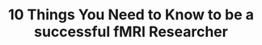---
title: "10 Things You Need to Know to be a successful fMRI Researcher"
project_id: 
conference_id: ""
presenters:
   - peter_bandettini
summary: "<p>Uniformed Services University, Bethesda, MD</p>"
file: /assets/presentations/T108.ppt
filename: T108.ppt
layout: presentation
---